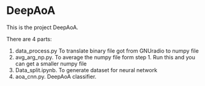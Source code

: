 # DeepAoA

This is the project DeepAoA.

There are 4 parts:
1. data_process.py To translate binary file got from GNUradio to numpy file
2. avg_arg_np.py. To average the numpy file form step 1. Run this and you can get a smaller numpy file
3. Data_split.ipynb. To generate dataset for neural network
4. aoa_cnn.py. DeepAoA classifier.



